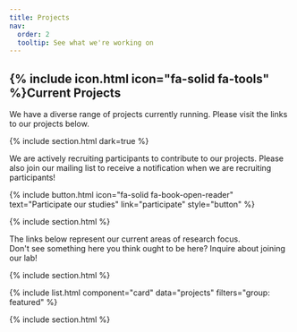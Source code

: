 ```yaml
---
title: Projects
nav:
  order: 2
  tooltip: See what we're working on
---
```


## {% include icon.html icon="fa-solid fa-tools" %}Current Projects

We have a diverse range of projects currently running. Please visit the links to our projects below.  

{% include section.html dark=true %}

We are actively recruiting participants to contribute to our projects. Please also join our mailing list to receive a notification when we are recruiting participants! 

{%
  include button.html
  icon="fa-solid fa-book-open-reader"
  text="Participate our studies"
  link="participate"
  style="button"
%}

{% include section.html %}

The links below represent our current areas of research focus.  
Don't see something here you think ought to be here?  Inquire about joining our lab!

{% include section.html %}

{% include list.html component="card" data="projects" filters="group: featured" %}

{% include section.html %}